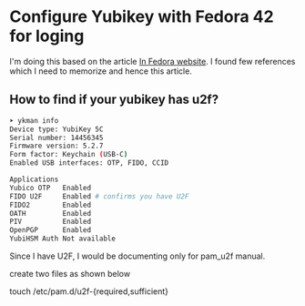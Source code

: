 # Configure Yubikey with Fedora 42 for loging

I'm doing this based on the article [In Fedora website](https://docs.fedoraproject.org/en-US/quick-docs/using-yubikeys/). I found few references which I need to memorize and hence this article.

## How to find if your yubikey has u2f?

```bash
➤ ykman info
Device type: YubiKey 5C
Serial number: 14456345
Firmware version: 5.2.7
Form factor: Keychain (USB-C)
Enabled USB interfaces: OTP, FIDO, CCID

Applications
Yubico OTP   Enabled
FIDO U2F     Enabled # confirms you have U2F
FIDO2        Enabled
OATH         Enabled
PIV          Enabled
OpenPGP      Enabled
YubiHSM Auth Not available
```

Since I have U2F, I would be documenting only for pam_u2f manual.

create two files as shown below

touch /etc/pam.d/u2f-{required,sufficient}
